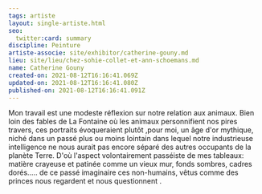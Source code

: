 ```yaml
---
tags: artiste
layout: single-artiste.html
seo:
  twitter:card: summary
discipline: Peinture
artiste-associe: site/exhibitor/catherine-gouny.md
lieu: site/lieu/chez-sohie-collet-et-ann-schoemans.md
name: Catherine Gouny
created-on: 2021-08-12T16:16:41.069Z
updated-on: 2021-08-12T16:16:41.080Z
published-on: 2021-08-12T16:16:41.091Z
---
```

<!--StartFragment-->

Mon travail est une modeste réflexion sur notre relation aux animaux. Bien loin des fables de La Fontaine où les animaux personnifient nos pires travers, ces portraits évoqueraient plutôt ,pour moi, un âge d'or mythique, niché dans un passé plus ou moins lointain dans lequel notre industrieuse intelligence ne nous aurait pas encore séparé des autres occupants de la planète Terre. D'où l'aspect volontairement passéiste de mes tableaux: matière crayeuse et patinée comme un vieux mur, fonds sombres, cadres dorés….. de ce passé imaginaire ces non-humains, vêtus comme des princes nous regardent et nous questionnent . 



<!--EndFragment-->